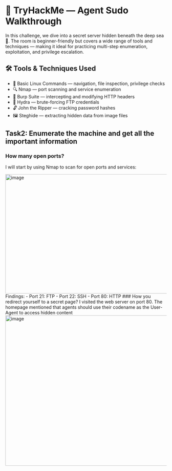 # 🧪 TryHackMe — Agent Sudo Walkthrough 
In this challenge, we dive into a secret server hidden beneath the deep sea 🌊. The room is beginner-friendly but covers a wide range of tools and techniques — making it ideal for practicing multi-step enumeration, exploitation, and privilege escalation.

## 🛠 Tools & Techniques Used
- 🐧 Basic Linux Commands — navigation, file inspection, privilege checks
- 🔍 Nmap — port scanning and service enumeration
- 🧪 Burp Suite — intercepting and modifying HTTP headers
- 🔐 Hydra — brute-forcing FTP credentials
- 🔓 John the Ripper — cracking password hashes
- 🖼 Steghide — extracting hidden data from image files

## Task2: Enumerate the machine and get all the important information
### How many open ports?
I will start by using Nmap to scan for open ports and services: 

<img width="808" height="373" alt="image" src="https://github.com/user-attachments/assets/feb3deae-6bec-49a0-90e9-e17c5ed9627a" />
Findings:
- Port 21: FTP
- Port 22: SSH
- Port 80: HTTP
### How you redirect yourself to a secret page?
I visited the web server on port 80. The homepage mentioned that agents should use their codename as the User-Agent to access hidden content
<img width="724" height="470" alt="image" src="https://github.com/user-attachments/assets/22996738-5426-4863-b942-5458989162f2" />

